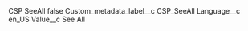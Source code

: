 <?xml version="1.0" encoding="UTF-8"?>
<CustomMetadata xmlns="http://soap.sforce.com/2006/04/metadata" xmlns:xsi="http://www.w3.org/2001/XMLSchema-instance" xmlns:xsd="http://www.w3.org/2001/XMLSchema">
    <label>CSP SeeAll</label>
    <protected>false</protected>
    <values>
        <field>Custom_metadata_label__c</field>
        <value xsi:type="xsd:string">CSP_SeeAll</value>
    </values>
    <values>
        <field>Language__c</field>
        <value xsi:type="xsd:string">en_US</value>
    </values>
    <values>
        <field>Value__c</field>
        <value xsi:type="xsd:string">See All</value>
    </values>
</CustomMetadata>
